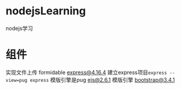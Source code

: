 # nodejsLearning
nodejs学习

# 组件
实现文件上传 formidable 
express@4.16.4 建立express项目`express --view=pug express` 模版引擎是pug
ejs@2.6.1 模版引擎 
bootstrap@3.4.1

